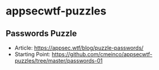 # appsecwtf-puzzles

## Passwords Puzzle
* Article: https://appsec.wtf/blog/puzzle-passwords/
* Starting Point: https://github.com/cmeinco/appsecwtf-puzzles/tree/master/passwords-01

